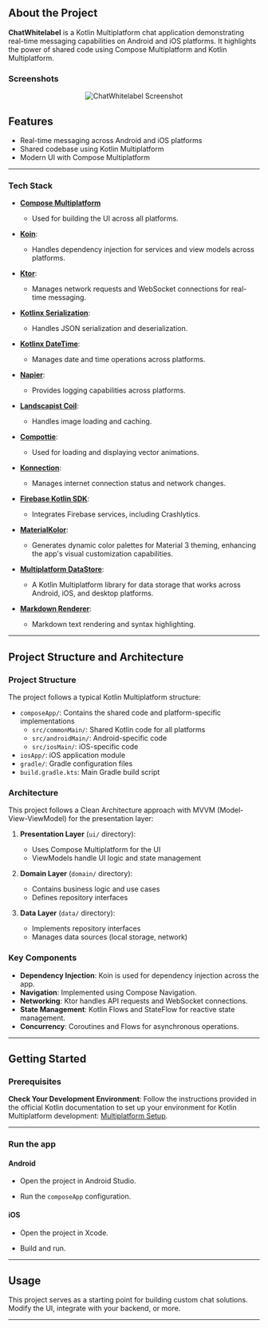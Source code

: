 ## About the Project

**ChatWhitelabel**  is a Kotlin Multiplatform chat application demonstrating real-time messaging
capabilities on Android and iOS platforms. It highlights the power of shared code
using Compose Multiplatform and Kotlin Multiplatform.

### Screenshots

<div align="center"> 
  <img src="https://placehold.co/600x400?text=App+Screenshot+Here" alt="ChatWhitelabel Screenshot" />
</div>

## Features

- Real-time messaging across Android and iOS platforms
- Shared codebase using Kotlin Multiplatform
- Modern UI with Compose Multiplatform

---

### Tech Stack

- [**Compose Multiplatform**](https://github.com/JetBrains/compose-multiplatform)
    - Used for building the UI across all platforms.

- [**Koin**](https://github.com/InsertKoinIO/koin):
    - Handles dependency injection for services and view models across platforms.

- [**Ktor**](https://ktor.io/):
    - Manages network requests and WebSocket connections for real-time messaging.

- [**Kotlinx Serialization**](https://github.com/Kotlin/kotlinx.serialization):
    - Handles JSON serialization and deserialization.

- [**Kotlinx DateTime**](https://github.com/Kotlin/kotlinx-datetime):
    - Manages date and time operations across platforms.

- [**Napier**](https://github.com/AAkira/Napier):
    - Provides logging capabilities across platforms.

- [**Landscapist Coil**](https://github.com/skydoves/landscapist):
    - Handles image loading and caching.

- [**Compottie**](https://github.com/alexzhirkevich/compottie):
    - Used for loading and displaying vector animations.

- [**Konnection**](https://github.com/TM-Apps/konnection):
    - Manages internet connection status and network changes.

- [**Firebase Kotlin SDK**](https://github.com/GitLiveApp/firebase-kotlin-sdk):
    - Integrates Firebase services, including Crashlytics.

- [**MaterialKolor**](https://github.com/jordond/MaterialKolor):
    - Generates dynamic color palettes for Material 3 theming, enhancing the app's visual
      customization capabilities.

- [**Multiplatform DataStore**](https://developer.android.com/kotlin/multiplatform/datastore):
    - A Kotlin Multiplatform library for data storage that works across Android, iOS, and desktop
      platforms.
- [**Markdown Renderer**](https://github.com/mikepenz/multiplatform-markdown-renderer):
    - Markdown text rendering and syntax highlighting.

---

## Project Structure and Architecture

### Project Structure

The project follows a typical Kotlin Multiplatform structure:

- `composeApp/`: Contains the shared code and platform-specific implementations
    - `src/commonMain/`: Shared Kotlin code for all platforms
    - `src/androidMain/`: Android-specific code
    - `src/iosMain/`: iOS-specific code
- `iosApp/`: iOS application module
- `gradle/`: Gradle configuration files
- `build.gradle.kts`: Main Gradle build script

### Architecture

This project follows a Clean Architecture approach with MVVM (Model-View-ViewModel) for the
presentation layer:

1. **Presentation Layer** (`ui/` directory):
    - Uses Compose Multiplatform for the UI
    - ViewModels handle UI logic and state management

2. **Domain Layer** (`domain/` directory):
    - Contains business logic and use cases
    - Defines repository interfaces

3. **Data Layer** (`data/` directory):
    - Implements repository interfaces
    - Manages data sources (local storage, network)

### Key Components

- **Dependency Injection**: Koin is used for dependency injection across the app.
- **Navigation**: Implemented using Compose Navigation.
- **Networking**: Ktor handles API requests and WebSocket connections.
- **State Management**: Kotlin Flows and StateFlow for reactive state management.
- **Concurrency**: Coroutines and Flows for asynchronous operations.

---

## Getting Started

### Prerequisites

**Check Your Development Environment**:
Follow the instructions provided in the official Kotlin documentation to set up your environment
for Kotlin Multiplatform
development: [Multiplatform Setup](https://www.jetbrains.com/help/kotlin-multiplatform-dev/multiplatform-setup.html#check-your-environment).

---

### Run the app

#### Android

- Open the project in Android Studio.

- Run the `composeApp` configuration.

#### iOS

- Open the project in Xcode.

- Build and run.

---

## Usage

This project serves as a starting point for building custom chat solutions. Modify the UI, integrate
with your backend, or more.

---